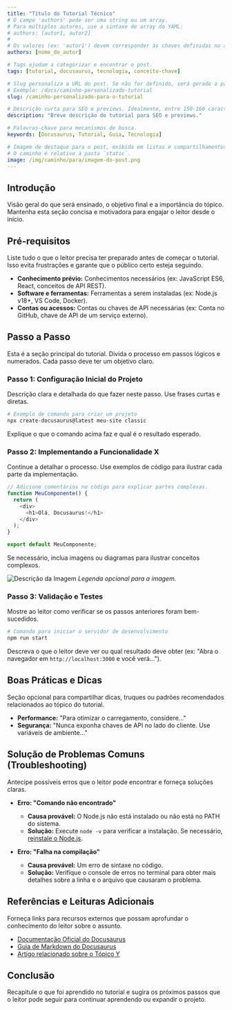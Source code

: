 ```yaml
---
title: "Título do Tutorial Técnico"
# O campo 'authors' pode ser uma string ou um array.
# Para múltiplos autores, use a sintaxe de array do YAML:
# authors: [autor1, autor2]
#
# Os valores (ex: 'autor1') devem corresponder às chaves definidas no arquivo `blog/authors.yml`.
authors: [nome_do_autor]

# Tags ajudam a categorizar e encontrar o post.
tags: [tutorial, docusaurus, tecnologia, conceito-chave]

# Slug personaliza a URL do post. Se não for definido, será gerado a partir do nome do arquivo.
# Exemplo: /docs/caminho-personalizado-tutorial
slug: /caminho-personalizado-para-o-tutorial

# Descrição curta para SEO e previews. Idealmente, entre 150-160 caracteres.
description: "Breve descrição do tutorial para SEO e previews."

# Palavras-chave para mecanismos de busca.
keywords: [Docusaurus, Tutorial, Guia, Tecnologia]

# Imagem de destaque para o post, exibida em listas e compartilhamentos sociais.
# O caminho é relativo à pasta `static`.
image: /img/caminho/para/imagem-do-post.png
---
```


## Introdução

Visão geral do que será ensinado, o objetivo final e a importância do tópico. Mantenha esta seção concisa e motivadora para engajar o leitor desde o início.

## Pré-requisitos

Liste tudo o que o leitor precisa ter preparado antes de começar o tutorial. Isso evita frustrações e garante que o público certo esteja seguindo.

- **Conhecimento prévio:** Conhecimentos necessários (ex: JavaScript ES6, React, conceitos de API REST).
- **Software e ferramentas:** Ferramentas a serem instaladas (ex: Node.js v18+, VS Code, Docker).
- **Contas ou acessos:** Contas ou chaves de API necessárias (ex: Conta no GitHub, chave de API de um serviço externo).

## Passo a Passo

Esta é a seção principal do tutorial. Divida o processo em passos lógicos e numerados. Cada passo deve ter um objetivo claro.

### Passo 1: Configuração Inicial do Projeto

Descrição clara e detalhada do que fazer neste passo. Use frases curtas e diretas.

```bash title="Terminal"
# Exemplo de comando para criar um projeto
npx create-docusaurus@latest meu-site classic
```

Explique o que o comando acima faz e qual é o resultado esperado.

### Passo 2: Implementando a Funcionalidade X

Continue a detalhar o processo. Use exemplos de código para ilustrar cada parte da implementação.

```javascript title="src/components/MeuComponente.js"
// Adicione comentários no código para explicar partes complexas.
function MeuComponente() {
  return (
    <div>
      <h1>Olá, Docusaurus!</h1>
    </div>
  );
}

export default MeuComponente;
```

Se necessário, inclua imagens ou diagramas para ilustrar conceitos complexos.

![Descrição da Imagem](../../static/img/caminho/para/imagem-exemplo.png)
*Legenda opcional para a imagem.*

### Passo 3: Validação e Testes

Mostre ao leitor como verificar se os passos anteriores foram bem-sucedidos.

```bash title="Terminal"
# Comando para iniciar o servidor de desenvolvimento
npm run start
```

Descreva o que o leitor deve ver ou qual resultado deve obter (ex: "Abra o navegador em `http://localhost:3000` e você verá...").

## Boas Práticas e Dicas

Seção opcional para compartilhar dicas, truques ou padrões recomendados relacionados ao tópico do tutorial.

- **Performance:** "Para otimizar o carregamento, considere..."
- **Segurança:** "Nunca exponha chaves de API no lado do cliente. Use variáveis de ambiente..."

## Solução de Problemas Comuns (Troubleshooting)

Antecipe possíveis erros que o leitor pode encontrar e forneça soluções claras.

- **Erro: "Comando não encontrado"**
  - **Causa provável:** O Node.js não está instalado ou não está no PATH do sistema.
  - **Solução:** Execute `node -v` para verificar a instalação. Se necessário, [reinstale o Node.js](https://nodejs.org/).

- **Erro: "Falha na compilação"**
  - **Causa provável:** Um erro de sintaxe no código.
  - **Solução:** Verifique o console de erros no terminal para obter mais detalhes sobre a linha e o arquivo que causaram o problema.

## Referências e Leituras Adicionais

Forneça links para recursos externos que possam aprofundar o conhecimento do leitor sobre o assunto.

- [Documentação Oficial do Docusaurus](https://docusaurus.io/)
- [Guia de Markdown do Docusaurus](https://docusaurus.io/docs/markdown-features)
- [Artigo relacionado sobre o Tópico Y](https://exemplo.com/artigo)

## Conclusão

Recapitule o que foi aprendido no tutorial e sugira os próximos passos que o leitor pode seguir para continuar aprendendo ou expandir o projeto.
